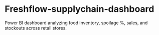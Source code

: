 # Freshflow-supplychain-dashboard
Power BI dashboard analyzing food inventory, spoilage %, sales, and stockouts across retail stores.
